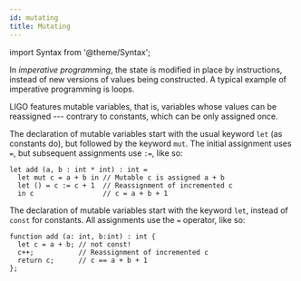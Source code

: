 ```yaml
---
id: mutating
title: Mutating
---
```


import Syntax from '@theme/Syntax';

In _imperative programming_, the state is modified in place by
instructions, instead of new versions of values being constructed. A
typical example of imperative programming is loops.

LIGO features mutable variables, that is, variables whose values can
be reassigned --- contrary to constants, which can be only assigned
once.

<Syntax syntax="cameligo">

The declaration of mutable variables start with the usual keyword
`let` (as constants do), but followed by the keyword `mut`. The
initial assignment uses `=`, but subsequent assignments use `:=`, like
so:

```cameligo group=mutating
let add (a, b : int * int) : int =
  let mut c = a + b in // Mutable c is assigned a + b
  let () = c := c + 1  // Reassignment of incremented c
  in c                 // c = a + b + 1
```

</Syntax>

<Syntax syntax="jsligo">

The declaration of mutable variables start with the keyword `let`,
instead of `const` for constants. All assignments use the `=`
operator, like so:

```jsligo group=mutating
function add (a: int, b:int) : int {
  let c = a + b; // not const!
  c++;           // Reassignment of incremented c
  return c;      // c == a + b + 1
};
```

</Syntax>
